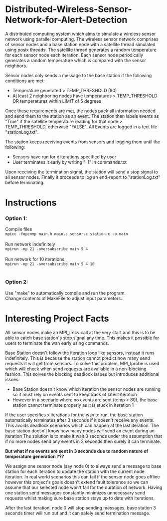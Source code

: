 # Distributed-Wireless-Sensor-Network-for-Alert-Detection
A distributed computing system which aims to simulate a wireless sensor network using parallel computing.
The wireless sensor network comprises of sensor nodes and a base station node with a satellite thread simulated using posix threads.
The satellite thread generates a random temperature for each sensor node each iteration.
Each sensor node periodically generates a random temperature which is compared with the sensor neighbors.

Sensor nodes only sends a message to the base station if the following conditions are met:
- Temperature generated > TEMP_THRESHOLD (80)
- At least 2 neighboring nodes have temperatures > TEMP_THRESHOLD OR temperatures within LIMIT of 5 degrees

Once these requirements are met, the nodes pack all information needed and send them to the station as an event.
The station then labels events as "True" if the satellite temperature reading for that node > TEMP_THRESHOLD, otherwise "FALSE".
All Events are logged in a text file "stationLog.txt".

The station keeps receiving events from sensors and logging them until the following:
- Sensors have run for x iterations specified by user
- User terminates it early by writing "-1" in commands.txt

Upon receiving the termination signal, the station will send a stop signal to all sensor nodes.
Finally it proceeds to log an end-report to "stationLog.txt" before terminating.

# Instructions
### Option 1:
Compile files <br>
`mpicc -fopenmp main.h main.c sensor.c station.c -o main` <br><br>
Run network indefinitely <br>
`mpirun -np 21 -oversubscribe main 5 4` <br><br>
Run network for 10 iterations <br>
`mpirun -np 21 -oversubscribe main 5 4 10` <br><br>

### Option 2: 
Use "make" to automatically compile and run the program. <br>
Change contents of MakeFile to adjust input parameters.

# Interesting Project Facts
All sensor nodes make an MPI_Irecv call at the very start and this is to be able to catch base station's stop signal any time.
This makes it possible for users to terminate the wsn early using commands.

Base Station doesn't follow the iteration loop like sensors, instead it runs indefinitely. This is because the station
cannot predict how many send requests it will get from sensors. 
To solve this problem, MPI_Iprobe is used which will check when send requests are available in a non-blocking fashion. 
This solves the blocking deadlock issues but introduces additional issues:
- Base Station doesn't know which iteration the sensor nodes are running so it must rely on events sent to keep track of latest iteration
- However in a scenario where no events are sent (temp < 80), the base station cannot terminate properly as it is stuck in iteration 1

If the user specifies x iterations for the wsn to run, the base station automatically terminates after 3 seconds if it doesn't receive any events.
This avoids deadlock scenarios which can happen at the last iteration.
The base station doesn't know how many nodes will send an event during an iteration 
The solution is to make it wait 3 seconds under the assumption that if no more nodes send any events in 3 seconds then surely it can terminate.

**But what if no events are sent in 3 seconds due to random nature of temperature generation ???**

We assign one sensor node (say node 0) to always send a message to base station for each iteration to update the station with the current node iteration.
In real world scenarios this can fail if the sensor node goes offline however this project's goals doesn't extend fault tolerance so we can assume
that our selected node won't fail for the duration of network.
Having one station send messages constantly minimizes unnecessary send requests whilst making sure base station stays up to date with iterations.

After the last iteration, node 0 will stop sending messages, base station 3 seconds timer will run out and it can safely send termination message.

